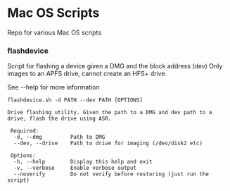 # Mac OS Scripts

Repo for various Mac OS scripts

### flashdevice

Script for flashing a device given a DMG and the block address (dev)
Only images to an APFS drive, cannot create an HFS+ drive.

See --help for more information

```
flashdevice.sh -d PATH --dev PATH [OPTIONS]

Drive flashing utility. Given the path to a DMG and dev path to a drive, flash the drive using ASR.

 Required:
  -d, --dmg         Path to DMG
  --dev, --drive    Path to drive for imaging (/dev/disk2 etc)

 Options:
  -h, --help        Display this help and exit
  -v, --verbose     Enable verbose output
  --noverify        Do not verify before restoring (just run the script)
```
